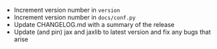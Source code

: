 - Increment version number in `version`
- Increment version number in `docs/conf.py`
- Update CHANGELOG.md with a summary of the release
- Update (and pin) jax and jaxlib to latest version and fix any bugs that arise